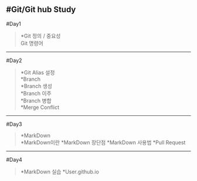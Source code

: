 #Git/Git hub Study
---
#Day1
>*Git 정의 / 중요성   
Git 명령어   
---
#Day2
>*Git Alias 설정   
*Branch   
 *Branch 생성   
 *Branch 이주   
 *Branch 병합   
 *Merge Conflict   
---
#Day3   
>*MarkDown   
 *MarkDown이란
 *MarkDown 장단점
 *MarkDown 사용법
*Pull Request
---
#Day4
>*MarkDown 실습
*User.github.io
                                                                                                                                                                                                                                                                                                                                                                                                                                                                                                                                                                                                                                                                                                                                                                                                                                                                                                                                                                                                                                        